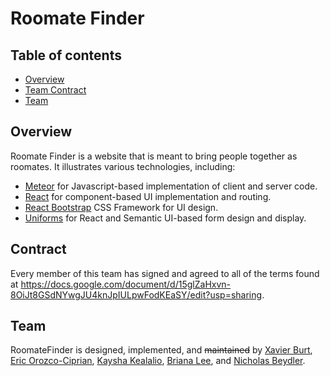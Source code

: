 # Roomate Finder

## Table of contents

* [Overview](#overview)
* [Team Contract](#contract)
* [Team](#team)

## Overview

Roomate Finder is a website that is meant to bring people together as roomates. It illustrates various technologies, including:

* [Meteor](https://www.meteor.com/) for Javascript-based implementation of client and server code.
* [React](https://reactjs.org/) for component-based UI implementation and routing.
* [React Bootstrap](https://react-bootstrap.github.io/) CSS Framework for UI design.
* [Uniforms](https://uniforms.tools/) for React and Semantic UI-based form design and display.

## Contract
Every member of this team has signed and agreed to all of the terms found at https://docs.google.com/document/d/15glZaHxvn-8OiJt8GSdNYwgJU4knJpIULpwFodKEaSY/edit?usp=sharing.

## Team

RoomateFinder is designed, implemented, and <s>maintained</s> by [Xavier Burt](https://xavierburt.github.io), 
[Eric Orozco-Ciprian](https://erickorozcociprian.github.io/), [Kaysha Kealalio](https://kayshakk.github.io/), 
[Briana Lee](http://bri111.github.io/), and [Nicholas Beydler](https://beydlern.github.io/).

